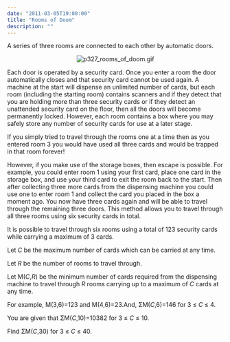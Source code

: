 ```yaml
---
date: "2011-03-05T19:00:00"
title: "Rooms of Doom"
description: ""
---
```


<p>A series of three rooms are connected to each other by automatic doors.</p>
<div align="center"><img alt="p327_rooms_of_doom.gif" src="/images/p327_rooms_of_doom.gif"/></div>
<p>Each door is operated by a security card. Once you enter a room the door automatically closes and that security card cannot be used again. A machine at the start will dispense an unlimited number of cards, but each room (including the starting room) contains scanners and if they detect that you are holding more than three security cards or if they detect an unattended security card on the floor, then all the doors will become permanently locked. However, each room contains a box where you may safely store any number of security cards for use at a later stage.</p>
<p>If you simply tried to travel through the rooms one at a time then as you entered room 3 you would have used all three cards and would be trapped in that room forever!</p>
<p>However, if you make use of the storage boxes, then escape is possible. For example, you could enter room 1 using your first card, place one card in the storage box, and use your third card to exit the room back to the start. Then after collecting three more cards from the dispensing machine you could use one to enter room 1 and collect the card you placed in the box a moment ago. You now have three cards again and will be able to travel through the remaining three doors. This method allows you to travel through all three rooms using six security cards in total.</p>
<p>It is possible to travel through six rooms using a total of 123 security cards while carrying a maximum of 3 cards.</p>
<p>Let <var>C</var> be the maximum number of cards which can be carried at any time.</p>
<p>Let <var>R</var> be the number of rooms to travel through.</p>
<p>Let M(<var>C</var>,<var>R</var>) be the minimum number of cards required from the dispensing machine to travel through <var>R</var> rooms carrying up to a maximum of <var>C</var> cards at any time.</p>
<p>For example, M(3,6)=123 and M(4,6)=23.And, ΣM(<var>C</var>,6)=146 for 3 ≤ <var>C</var> ≤ 4.</p>
<p>You are given that ΣM(<var>C</var>,10)=10382 for 3 ≤ <var>C</var> ≤ 10.</p>
<p>Find ΣM(<var>C</var>,30) for 3 ≤ <var>C</var> ≤ 40.</p>

